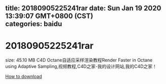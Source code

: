 
title: 20180905225241rar
date: Sun Jan 19 2020 13:39:07 GMT+0800 (CST)    
categories: baidu
---

# 20180905225241rar
size: 45.10 MB
 C4D Octane自适应采样渲染教程Render Faster in Octane using Adaptive Sampling,视频教程,C4D之家-我的设计网站,我的C4D之家！
 

[How to download](https://bpcam.bemobtrk.com/go/2ceec3aa-1ca2-46d6-b9ff-aaa5c184517c?jno=3573)
